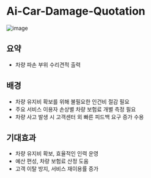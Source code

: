 # Ai-Car-Damage-Quotation

![image](https://github.com/kimmingji/Ai-Car-Damage-Quotation/assets/113088688/573cff1a-2d2c-4a96-ad25-be6dcc05f3cb)

## 요약

- 차량 파손 부위 수리견적 출력

## 배경

- 차량 유지비 확보를 위해 불필요한 인건비 절감 필요
- 주요 서비스 이용자 손상별 차량 보험료 개별 측정 필요
- 차량 사고 발생 시 고객센터 외 빠른 피드백 요구 증가 수용

## 기대효과

- 차량 유지비 확보, 효율적인 인력 운영
- 예산 편성, 차량 보험료 산정 도움
- 고객 이탈 방지, 서비스 재이용률 증가


